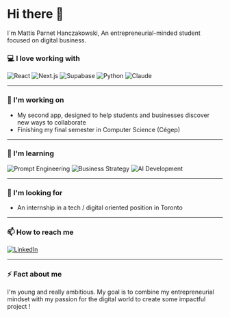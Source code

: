 # Hi there 👋

I`m Mattis Parnet Hanczakowski,
An entrepreneurial-minded student focused on digital business.

### 💻 I love working with
![React](https://img.shields.io/badge/-React-61DAFB?style=flat&logo=react&logoColor=000)
![Next.js](https://img.shields.io/badge/-Next.js-000000?style=flat&logo=next.js&logoColor=fff)
![Supabase](https://img.shields.io/badge/-Supabase-3ECF8E?style=flat&logo=supabase&logoColor=fff)
![Python](https://img.shields.io/badge/-Python-3776AB?style=flat&logo=python&logoColor=fff)
![Claude](https://img.shields.io/badge/-Claude-D97757?logo=claude&logoColor=fff)

---

### 🚀 I'm working on
- My second app, designed to help students and businesses discover new ways to collaborate  
- Finishing my final semester in Computer Science (Cégep)

---

### 🌱 I'm learning
![Prompt Engineering](https://img.shields.io/badge/-Prompt%20Engineering-8A2BE2?style=flat&logo=openai&logoColor=fff)
![Business Strategy](https://img.shields.io/badge/-Business%20Model%20Optimization-2E8B57?style=flat&logo=briefcase&logoColor=fff)
![AI Development](https://img.shields.io/badge/-AI%20Driven%20Coding-FF4500?style=flat&logo=artificial-intelligence&logoColor=fff)

---

### 🤝 I'm looking for
- An internship in a tech / digital oriented position in Toronto

---

### 📫 How to reach me
[![LinkedIn](https://img.shields.io/badge/-LinkedIn-0077B5?style=flat&logo=linkedin&logoColor=fff)](https://linkedin.com/in/mattis-parnet-hanczakowski-46a1ba362)  

---

### ⚡ Fact about me
I'm young and really ambitious.
My goal is to combine my entrepreneurial mindset with my passion for the digital world to create some impactful project !
